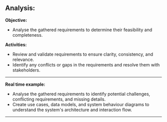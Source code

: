 ﻿## Analysis: ##

**Objective:** 

- Analyse the gathered requirements to determine their feasibility and completeness.

**Activities:**

- Review and validate requirements to ensure clarity, consistency, and relevance.
- Identify any conflicts or gaps in the requirements and resolve them with stakeholders.
---
**Real time example:**

- Analyse the gathered requirements to identify potential challenges, conflicting requirements, and missing details.
- Create use cases, data models, and system behaviour diagrams to understand the system's architecture and interaction flow.

---
